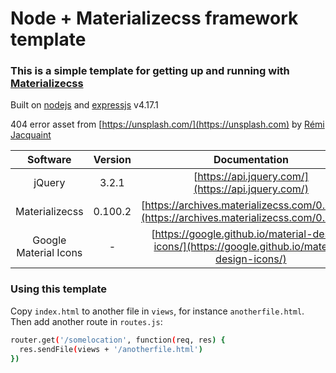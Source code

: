 # Node + Materializecss framework template

### This is a simple template for getting up and running with [Materializecss](http://archives.materializecss.com/0.100.2/)</a>

Built on [nodejs](https://nodejs.org/en/) and [expressjs](https://expressjs.com/) v4.17.1

404 error asset from [https://unsplash.com/](https://unsplash.com) by [Rémi Jacquaint
](https://unsplash.com/@jack_1?utm_medium=referral&utm_campaign=photographer-credit&utm_content=creditBadge)


| Software              | Version | Documentation                                                                                       |
| :-------------------: | :-----: | :-------------------------------------------------------------------------------------------------: |
| jQuery                | 3.2.1   | [https://api.jquery.com/](https://api.jquery.com/)                                                  |
| Materializecss        | 0.100.2 | [https://archives.materializecss.com/0.100.2/](https://archives.materializecss.com/0.100.2/)        |
| Google Material Icons | -       | [https://google.github.io/material-design-icons/](https://google.github.io/material-design-icons/)  |

### Using this template

Copy `index.html` to another file in `views`, for instance `anotherfile.html`.  Then add another route in `routes.js`:

```sh
router.get('/somelocation', function(req, res) {
  res.sendFile(views + '/anotherfile.html')
})
```
